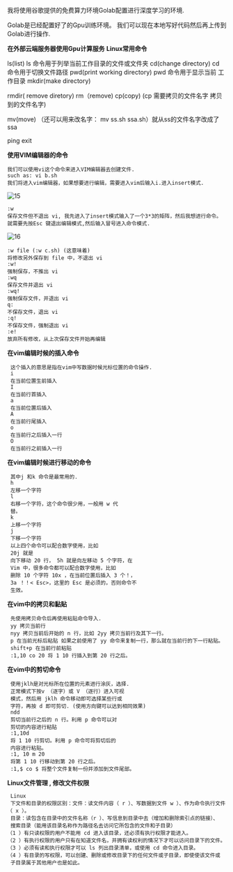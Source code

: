 我将使用谷歌提供的免费算力环境Golab配置进行深度学习的环境.

Golab是已经配置好了的Gpu训练环境。 
我们可以现在本地写好代码然后再上传到Golab进行操作.


**在外部云端服务器使用Gpu计算服务**
**Linux常用命令**

   ls(list) ls
   命令用于列举当前工作目录的文件或文件夹
   cd(change directory) cd
   命令用于切换文件路径
   pwd(print working directory) pwd
   命令用于显示当前
   工作目录
   mkdir(make directory)
   
   rmdir( remove diretory)
   rm（remove)
   cp(copy) (cp 需要拷贝的文件名字 拷贝到的文件名字)
   
   mv(move) （还可以用来改名字： mv ss.sh ssa.sh）就从ss的文件名字改成了ssa
   
   ping
   exit

**使用VIM编辑器的命令**
  
    我们可以使用vi这个命令来进入VIM编辑器去创建文件.
    such as: vi b.sh
    我们将进入vim编辑器，如果想要进行编辑，需要进入vim后输入i.进入insert模式.

![15](https://github.com/JoneSu1/Deep-learning-techniques-based-on-python-study-notes-and-project-records/assets/103999272/2c3afd4a-bec1-4c95-9e64-c93d495ce317)

    :w 
    保存文件但不退出 vi, 我先进入了insert模式输入了一个3*3的矩阵，然后我想进行命令。就需要先按Esc 键退出编辑模式,然后输入冒号进入命令模式.
![16](https://github.com/JoneSu1/Deep-learning-techniques-based-on-python-study-notes-and-project-records/assets/103999272/69f6eb61-9d11-49b3-b833-80a28daac238)

    :w file (:w c.sh) (这意味着)
    将修改另外保存到 file 中，不退出 vi
    :w!
    强制保存，不推出 vi
    :wq
    保存文件并退出 vi
    :wq!
    强制保存文件，并退出 vi
    q:
    不保存文件，退出 vi
    :q!
    不保存文件，强制退出 vi
    :e!
    放弃所有修改，从上次保存文件开始再编辑
  
**在vim编辑时候的插入命令**

     这个插入的意思是指在vim中写数据时候光标位置的命令操作.
     i
     在当前位置生前插入
     I
     在当前行首插入
     a
     在当前位置后插入
     A
     在当前行尾插入
     o
     在当前行之后插入一行
     O
     在当前行之前插入一行
     
**在vim编辑时候进行移动的命令**

     其中j 和k 命令是最常用的.
     h
     左移一个字符
     l
     右移一个字符，这个命令很少用，一般用 w 代
     替。
     k
     上移一个字符
     j
     下移一个字符
     以上四个命令可以配合数字使用，比如
     20j 就是
     向下移动 20 行， 5h 就是向左移动 5 个字符，在
     Vim 中，很多命令都可以配合数字使用，比如
     删除 10 个字符 10x ，在当前位置后插入 3 个！，
     3a ！！< Esc>，这里的 Esc 是必须的，否则命令不
     生效。
   
 **在vim中的拷贝和黏贴**
   
     先使用拷贝命令后再使用粘贴命令导入.
     yy 拷贝当前行
     nyy 拷贝当前后开始的 n 行，比如 2yy 拷贝当前行及其下一行。
     p 在当前光标后粘贴 如果之前使用了 yy 命令来复制一行，那么就在当前行的下一行粘贴。
     shift+p 在当前行前粘贴
     :1,10 co 20 将 1 10 行插入到第 20 行之后。
   
**在vim中的剪切命令**
   
     使用jklh是对光标所在位置的元素进行涂灰，选择.
     正常模式下按v （逐字）或 V （逐行）进入可视
     模式，然后用 jklh 命令移动即可选择某些行或
     字符，再按 d 即可剪切. (使用方向键可以达到相同效果)
     ndd
     剪切当前行之后的 n 行。利用 p 命令可以对
     剪切的内容进行粘贴
     :1,10d
     将 1 10 行剪切。利用 p 命令可将剪切后的
     内容进行粘贴。
     :1, 10 m 20
     将第 1 10 行移动到第 20 行之后。
     :1,$ co $ 将整个文件复制一份并添加到文件尾部。
   
**Linux文件管理 , 修改文件权限**

     Linux
     下文件和目录的权限区别：文件：读文件内容（ r ）、写数据到文件 w ）、作为命令执行文件（ x ）。
     目录：读包含在目录中的文件名称（r ）、写信息到目录中去（增加和删除索引点的链接）、
     搜索目录（能用该目录名称作为路径名去访问它所包含的文件和子目录）
    （1 ）有只读权限的用户不能用 cd 进入该目录，还必须有执行权限才能进入。
    （2 ）有执行权限的用户只有在知道文件名，并拥有读权利的情况下才可以访问目录下的文件。
    （3 ）必须有读和执行权限才可以 ls 列出目录清单，或使用 cd 命令进入目录。
    （4 ）有目录的写权限，可以创建、删除或修改目录下的任何文件或子目录，即使使该文件或
     子目录属于其他用户也是如此。
